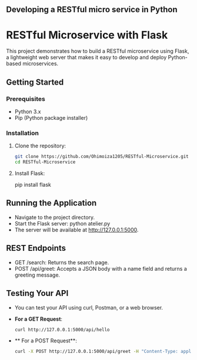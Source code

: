 ## Developing a RESTful micro service in Python

# RESTful Microservice with Flask

This project demonstrates how to build a RESTful microservice using Flask, a lightweight web server that makes it easy to develop and deploy Python-based microservices. 

## Getting Started

### Prerequisites

- Python 3.x
- Pip (Python package installer)

### Installation

1. Clone the repository:

   ```bash
   git clone https://github.com/Ohimoiza1205/RESTful-Microservice.git
   cd RESTful-Microservice

2. Install Flask:

   pip install flask

## Running the Application
- Navigate to the project directory.
- Start the Flask server:
  python atelier.py
- The server will be available at http://127.0.0.1:5000.

## REST Endpoints
- GET /search: Returns the search page.
- POST /api/greet: Accepts a JSON body with a name field and returns a greeting message.

## Testing Your API
- You can test your API using curl, Postman, or a web browser.

- **For a GET Request**:
  
  ```bash
  curl http://127.0.0.1:5000/api/hello

- ** For a POST Request**:
  
  ```bash
  curl -X POST http://127.0.0.1:5000/api/greet -H "Content-Type: application/json" -d '{"name": "Alice"}'
